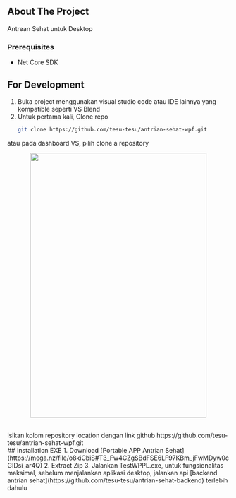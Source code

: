 <!-- ABOUT THE PROJECT -->
## About The Project
Antrean Sehat untuk Desktop


### Prerequisites
* Net Core SDK


## For Development
1. Buka project menggunakan visual studio code atau IDE lainnya yang kompatible seperti VS Blend
2. Untuk pertama kali, Clone repo
   ```sh
   git clone https://github.com/tesu-tesu/antrian-sehat-wpf.git
   ```
  atau pada dashboard VS, pilih clone a repository
  <br />
  <p align="center">
  <img src="https://i.imgur.com/f0BAOVo.png" width="400" height="600"> </img>
  </p>
  <br />
  isikan kolom repository location dengan link github https://github.com/tesu-tesu/antrian-sehat-wpf.git

<br />
<!-- Penggunaan exe -->
## Installation EXE
1. Download [Portable APP Antrian Sehat](https://mega.nz/file/o8kiCbiS#T3_Fw4CZgSBdFSE6LF97KBm_jFwMDyw0cGIDsi_ar4Q)
2. Extract Zip
3. Jalankan TestWPPL.exe, untuk fungsionalitas maksimal, sebelum menjalankan aplikasi desktop, jalankan api [backend antrian sehat](https://github.com/tesu-tesu/antrian-sehat-backend) terlebih dahulu  

